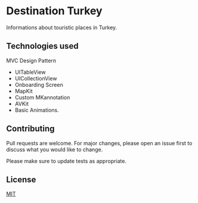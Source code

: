 # Destination Turkey

Informations about touristic places in Turkey.

## Technologies used

MVC Design Pattern 

- UITableView
- UICollectionView
- Onboarding Screen
- MapKit
- Custom MKannotation
- AVKit
- Basic Animations.

## Contributing
Pull requests are welcome. For major changes, please open an issue first to discuss what you would like to change.

Please make sure to update tests as appropriate.

## License
[MIT](https://gist.github.com/ozgurhayat/a85787eb1c8754bf4d46686a188d045b)
